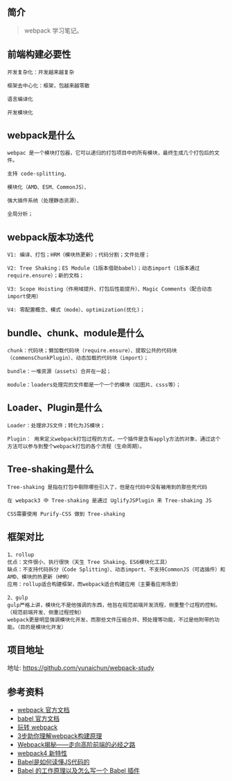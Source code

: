 ## 简介

> webpack 学习笔记。

## 前端构建必要性

```text
开发复杂化：开发越来越复杂

框架去中心化：框架，包越来越零散

语言编译化

开发模块化
```

## webpack是什么

```text
webpac 是一个模块打包器，它可以递归的打包项目中的所有模块，最终生成几个打包后的文件。

支持 code-splitting、

模块化（AMD、ESM、CommonJS）、

强大插件系统（处理静态资源）、

全局分析；
```

## webpack版本功迭代

```text
V1: 编译、打包；HRM（模块热更新）；代码分割；文件处理；

V2: Tree Shaking；ES Module（1版本借助babel）；动态import（1版本通过require.ensure）；新的文档；

V3: Scope Hoisting（作用域提升、打包后性能提升）、Magic Comments（配合动态import使用）

V4: 零配置概念、模式（mode）、optimization(优化)；
```

## bundle、chunk、module是什么

```text
chunk：代码块；懒加载代码块（require.ensure）、提取公共的代码块（commensChunkPlugin）、动态加载的代码块（import）；

bundle：一堆资源（assets）合并在一起；

module：loaders处理完的文件都是一个一个的模块（如图片、csss等）；
```

## Loader、Plugin是什么

```text
Loader：处理非JS文件；转化为JS模块；

Plugin： 用来定义webpack打包过程的方式，一个插件是含有apply方法的对象，通过这个方法可以参与到整个webpack打包的各个流程（生命周期）。
```

## Tree-shaking是什么

```text
Tree-shaking 是指在打包中剔除哪些引入了，但是在代码中没有被用到的那些死代码

在 webpack3 中 Tree-shaking 是通过 UglifyJSPlugin 来 Tree-shaking JS

CSS需要使用 Purify-CSS 做到 Tree-shaking
```

## 框架对比

```text
1、rollup
优点：文件很小、执行很快（天生 Tree Shaking、ES6模块化工具）
缺点：不支持代码拆分（Code Splitting）、动态import、不支持CommonJS（可选插件）和AMD、模块的热更新（HMR）
应用：rollup适合构建框架，而webpack适合构建应用（主要看应用场景）

2、gulp
gulp严格上讲，模块化不是他强调的东西，他旨在规范前端开发流程，侧重整个过程的控制。（规范前端开发、侧重过程控制）
webpack更是明显强调模块化开发，而那些文件压缩合并、预处理等功能，不过是他附带的功能。（目的是模块化开发）
```

## 项目地址

地址: https://github.com/yunaichun/webpack-study

## 参考资料

- [webpack 官方文档](https://webpack.js.org/)
- [babel 官方文档](https://babeljs.io/)
- [玩转 webpack](https://time.geekbang.org/course/intro/100028901)
- [3步助你理解webpack构建原理](https://learn.kaikeba.com/catalog/211875)
- [Webpack揭秘——走向高阶前端的必经之路 ](https://juejin.im/post/6844903685407916039)
- [webpack4 新特性](https://lz5z.com/webpack4-new/)
- [Babel是如何读懂JS代码的](https://zhuanlan.zhihu.com/p/27289600)
- [Babel 的工作原理以及怎么写一个 Babel 插件](https://cloud.tencent.com/developer/article/1520124)
